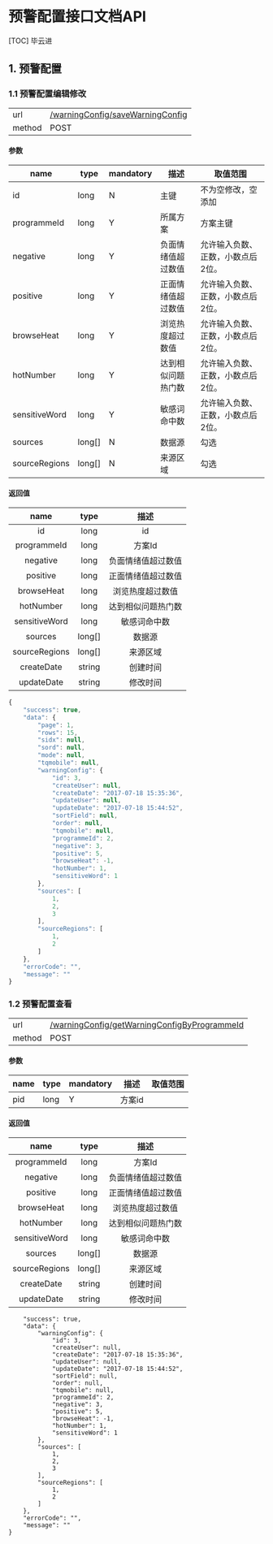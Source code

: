 #  预警配置接口文档API

[TOC] 毕云进

## 1. 预警配置
### 1.1 预警配置编辑修改 

| | |
| - | - |
| url | [/warningConfig/saveWarningConfig](/warningConfig/saveWarningConfig) | 
| method | POST | 

#### 参数

| name | type | mandatory | 描述 | 取值范围 |
| - | - | - | - | - |
| id | long | N | 主键 | 不为空修改，空添加 |
| programmeId | long | Y | 所属方案 | 方案主键 |
| negative | long | Y | 负面情绪值超过数值  | 允许输入负数、正数，小数点后2位。 |
| positive | long | Y | 正面情绪值超过数值 | 允许输入负数、正数，小数点后2位。 |
| browseHeat | long | Y | 浏览热度超过数值 | 允许输入负数、正数，小数点后2位。 |
| hotNumber | long | Y | 达到相似问题热门数 | 允许输入负数、正数，小数点后2位。 |
| sensitiveWord | long | Y | 敏感词命中数 | 允许输入负数、正数，小数点后2位。 |
| sources | long[] | N| 数据源 | 勾选 |
| sourceRegions | long[] | N| 来源区域 | 勾选 |


#### 返回值

| name | type | 描述 |
| :-: | :-: | :-: |
| id | long | id |
| programmeId | long | 方案Id |
| negative | long | 负面情绪值超过数值 |
| positive | long | 正面情绪值超过数值 |
| browseHeat | long | 浏览热度超过数值 |
| hotNumber | long | 达到相似问题热门数 |
| sensitiveWord | long | 敏感词命中数 |
| sources | long[] | 数据源 |
| sourceRegions | long[] | 来源区域 |
| createDate | string | 创建时间 |
| updateDate | string | 修改时间 |

```javascript
{
    "success": true,
    "data": {
        "page": 1,
        "rows": 15,
        "sidx": null,
        "sord": null,
        "mode": null,
        "tqmobile": null,
        "warningConfig": {
            "id": 3,
            "createUser": null,
            "createDate": "2017-07-18 15:35:36",
            "updateUser": null,
            "updateDate": "2017-07-18 15:44:52",
            "sortField": null,
            "order": null,
            "tqmobile": null,
            "programmeId": 2,
            "negative": 3,
            "positive": 5,
            "browseHeat": -1,
            "hotNumber": 1,
            "sensitiveWord": 1
        },
        "sources": [
            1,
            2,
            3
        ],
        "sourceRegions": [
            1,
            2
        ]
    },
    "errorCode": "",
    "message": ""
}
```
### 1.2 预警配置查看 

| | |
| - | - |
| url | [/warningConfig/getWarningConfigByProgrammeId](/warningConfig/getWarningConfigByProgrammeId) | 
| method | POST | 

#### 参数

| name | type | mandatory | 描述 | 取值范围 |
| - | - | - | - | - |
| pid | long | Y | 方案id ||


#### 返回值

| name | type | 描述 |
| :-: | :-: | :-: |
| programmeId | long | 方案Id |
| negative | long | 负面情绪值超过数值 |
| positive | long | 正面情绪值超过数值 |
| browseHeat | long | 浏览热度超过数值 |
| hotNumber | long | 达到相似问题热门数 |
| sensitiveWord | long | 敏感词命中数 |
| sources | long[] | 数据源 |
| sourceRegions | long[] | 来源区域 |
| createDate | string | 创建时间 |
| updateDate | string | 修改时间 |


```javascript{
    "success": true,
    "data": {
        "warningConfig": {
            "id": 3,
            "createUser": null,
            "createDate": "2017-07-18 15:35:36",
            "updateUser": null,
            "updateDate": "2017-07-18 15:44:52",
            "sortField": null,
            "order": null,
            "tqmobile": null,
            "programmeId": 2,
            "negative": 3,
            "positive": 5,
            "browseHeat": -1,
            "hotNumber": 1,
            "sensitiveWord": 1
        },
        "sources": [
            1,
            2,
            3
        ],
        "sourceRegions": [
            1,
            2
        ]
    },
    "errorCode": "",
    "message": ""
}
```